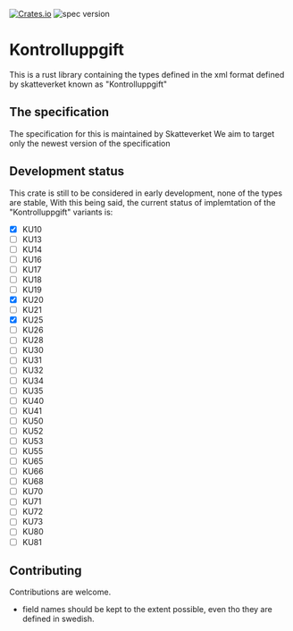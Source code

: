 [![Crates.io](https://img.shields.io/crates/v/kontrolluppgift)](https://crates.io/crates/kontrolluppgift)
![spec version](https://img.shields.io/badge/Spec%20version-8.0-blue)
# Kontrolluppgift
This is a rust library containing the types defined in the xml format defined by skatteverket known as "Kontrolluppgift"

## The specification
The specification for this is maintained by Skatteverket
We aim to target only the newest version of the specification 

## Development status
This crate is still to be considered in early development, none of the types are stable, With this being said, 
the current status of implemtation of the "Kontrolluppgift" variants is:

-  [x] KU10
-  [ ] KU13
-  [ ] KU14
-  [ ] KU16
-  [ ] KU17
-  [ ] KU18
-  [ ] KU19
-  [x] KU20
-  [ ] KU21
-  [X] KU25
-  [ ] KU26
-  [ ] KU28
-  [ ] KU30
-  [ ] KU31
-  [ ] KU32
-  [ ] KU34
-  [ ] KU35
-  [ ] KU40
-  [ ] KU41
-  [ ] KU50
-  [ ] KU52
-  [ ] KU53
-  [ ] KU55
-  [ ] KU65
-  [ ] KU66
-  [ ] KU68
-  [ ] KU70
-  [ ] KU71
-  [ ] KU72
-  [ ] KU73
-  [ ] KU80
-  [ ] KU81

## Contributing
Contributions are welcome.

* field names should be kept to the extent possible, even tho they are defined in swedish.
